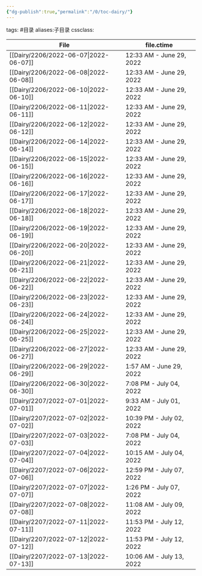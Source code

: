```yaml
---
{"dg-publish":true,"permalink":"/0/toc-dairy/"}
---
```


tags: #目录
aliases:子目录
cssclass: 

| File                                     | file.ctime               |
| ---------------------------------------- | ------------------------ |
| [[Dairy/2206/2022-06-07\|2022-06-07]] | 12:33 AM - June 29, 2022 |
| [[Dairy/2206/2022-06-08\|2022-06-08]] | 12:33 AM - June 29, 2022 |
| [[Dairy/2206/2022-06-10\|2022-06-10]] | 12:33 AM - June 29, 2022 |
| [[Dairy/2206/2022-06-11\|2022-06-11]] | 12:33 AM - June 29, 2022 |
| [[Dairy/2206/2022-06-12\|2022-06-12]] | 12:33 AM - June 29, 2022 |
| [[Dairy/2206/2022-06-14\|2022-06-14]] | 12:33 AM - June 29, 2022 |
| [[Dairy/2206/2022-06-15\|2022-06-15]] | 12:33 AM - June 29, 2022 |
| [[Dairy/2206/2022-06-16\|2022-06-16]] | 12:33 AM - June 29, 2022 |
| [[Dairy/2206/2022-06-17\|2022-06-17]] | 12:33 AM - June 29, 2022 |
| [[Dairy/2206/2022-06-18\|2022-06-18]] | 12:33 AM - June 29, 2022 |
| [[Dairy/2206/2022-06-19\|2022-06-19]] | 12:33 AM - June 29, 2022 |
| [[Dairy/2206/2022-06-20\|2022-06-20]] | 12:33 AM - June 29, 2022 |
| [[Dairy/2206/2022-06-21\|2022-06-21]] | 12:33 AM - June 29, 2022 |
| [[Dairy/2206/2022-06-22\|2022-06-22]] | 12:33 AM - June 29, 2022 |
| [[Dairy/2206/2022-06-23\|2022-06-23]] | 12:33 AM - June 29, 2022 |
| [[Dairy/2206/2022-06-24\|2022-06-24]] | 12:33 AM - June 29, 2022 |
| [[Dairy/2206/2022-06-25\|2022-06-25]] | 12:33 AM - June 29, 2022 |
| [[Dairy/2206/2022-06-27\|2022-06-27]] | 12:33 AM - June 29, 2022 |
| [[Dairy/2206/2022-06-29\|2022-06-29]] | 1:57 AM - June 29, 2022  |
| [[Dairy/2206/2022-06-30\|2022-06-30]] | 7:08 PM - July 04, 2022  |
| [[Dairy/2207/2022-07-01\|2022-07-01]] | 9:33 AM - July 01, 2022  |
| [[Dairy/2207/2022-07-02\|2022-07-02]] | 10:39 PM - July 02, 2022 |
| [[Dairy/2207/2022-07-03\|2022-07-03]] | 7:08 PM - July 04, 2022  |
| [[Dairy/2207/2022-07-04\|2022-07-04]] | 10:15 AM - July 04, 2022 |
| [[Dairy/2207/2022-07-06\|2022-07-06]] | 12:59 PM - July 07, 2022 |
| [[Dairy/2207/2022-07-07\|2022-07-07]] | 1:26 PM - July 07, 2022  |
| [[Dairy/2207/2022-07-08\|2022-07-08]] | 11:08 AM - July 09, 2022 |
| [[Dairy/2207/2022-07-11\|2022-07-11]] | 11:53 PM - July 12, 2022 |
| [[Dairy/2207/2022-07-12\|2022-07-12]] | 11:53 PM - July 12, 2022 |
| [[Dairy/2207/2022-07-13\|2022-07-13]] | 10:06 AM - July 13, 2022 |


